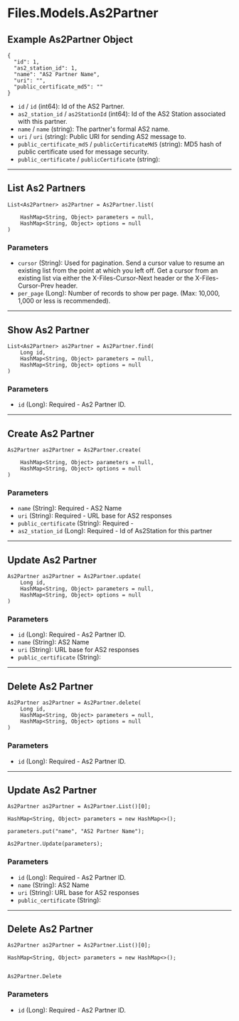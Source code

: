 # Files.Models.As2Partner

## Example As2Partner Object

```
{
  "id": 1,
  "as2_station_id": 1,
  "name": "AS2 Partner Name",
  "uri": "",
  "public_certificate_md5": ""
}
```

* `id` / `id`  (int64): Id of the AS2 Partner.
* `as2_station_id` / `as2StationId`  (int64): Id of the AS2 Station associated with this partner.
* `name` / `name`  (string): The partner's formal AS2 name.
* `uri` / `uri`  (string): Public URI for sending AS2 message to.
* `public_certificate_md5` / `publicCertificateMd5`  (string): MD5 hash of public certificate used for message security.
* `public_certificate` / `publicCertificate`  (string): 


---

## List As2 Partners

```
List<As2Partner> as2Partner = As2Partner.list(
    
    HashMap<String, Object> parameters = null,
    HashMap<String, Object> options = null
)
```

### Parameters

* `cursor` (String): Used for pagination.  Send a cursor value to resume an existing list from the point at which you left off.  Get a cursor from an existing list via either the X-Files-Cursor-Next header or the X-Files-Cursor-Prev header.
* `per_page` (Long): Number of records to show per page.  (Max: 10,000, 1,000 or less is recommended).


---

## Show As2 Partner

```
List<As2Partner> as2Partner = As2Partner.find(
    Long id, 
    HashMap<String, Object> parameters = null,
    HashMap<String, Object> options = null
)
```

### Parameters

* `id` (Long): Required - As2 Partner ID.


---

## Create As2 Partner

```
As2Partner as2Partner = As2Partner.create(
    
    HashMap<String, Object> parameters = null,
    HashMap<String, Object> options = null
)
```

### Parameters

* `name` (String): Required - AS2 Name
* `uri` (String): Required - URL base for AS2 responses
* `public_certificate` (String): Required - 
* `as2_station_id` (Long): Required - Id of As2Station for this partner


---

## Update As2 Partner

```
As2Partner as2Partner = As2Partner.update(
    Long id, 
    HashMap<String, Object> parameters = null,
    HashMap<String, Object> options = null
)
```

### Parameters

* `id` (Long): Required - As2 Partner ID.
* `name` (String): AS2 Name
* `uri` (String): URL base for AS2 responses
* `public_certificate` (String): 


---

## Delete As2 Partner

```
As2Partner as2Partner = As2Partner.delete(
    Long id, 
    HashMap<String, Object> parameters = null,
    HashMap<String, Object> options = null
)
```

### Parameters

* `id` (Long): Required - As2 Partner ID.


---

## Update As2 Partner

```
As2Partner as2Partner = As2Partner.List()[0];

HashMap<String, Object> parameters = new HashMap<>();

parameters.put("name", "AS2 Partner Name");

As2Partner.Update(parameters);
```

### Parameters

* `id` (Long): Required - As2 Partner ID.
* `name` (String): AS2 Name
* `uri` (String): URL base for AS2 responses
* `public_certificate` (String): 


---

## Delete As2 Partner

```
As2Partner as2Partner = As2Partner.List()[0];

HashMap<String, Object> parameters = new HashMap<>();


As2Partner.Delete
```

### Parameters

* `id` (Long): Required - As2 Partner ID.
